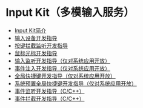 # Input Kit（多模输入服务）<!--input-kit-->

<!--Kit: Input Kit-->
<!--Subsystem: MultimodalInput-->
<!--Owner: @zhaoxueyuan-->
<!--Designer: @hanruofei-->
<!--Tester: @Lyuxin-->
<!--Adviser: @Brilliantry_Rui-->

- [Input Kit简介](input-overview.md)
- [输入设备开发指导](inputdevice-guidelines.md)
- [按键拦截监听开发指导](keypressed-guidelines.md)
- [鼠标光标开发指导](pointerstyle-guidelines.md)<!--Del-->
- [输入监听开发指导（仅对系统应用开放）](inputmonitor-guidelines-sys.md)
- [事件注入开发指导（仅对系统应用开放）](inputeventclient-guidelines-sys.md)
- [全局快捷键开发指导（仅对系统应用开放）](inputconsumer-guidelines-sys.md)
- [系统预置全局快捷键开发指导（仅对系统应用开放）](shortkey-guidelines-sys.md)<!--DelEnd-->
- [事件监听开发指导（C/C++）](monitor-guidelines.md)
- [事件拦截开发指导（C/C++）](interceptor-guidelines.md)